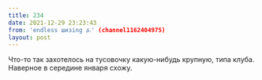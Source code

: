 ```yaml
---
title: 234
date: 2021-12-29 23:23:43
from: 'endless шизing ⍼' (channel1162404975)
layout: post
---
```


Что-то так захотелось на тусовочку какую-нибудь крупную, типа клуба. Наверное в середине января схожу.
